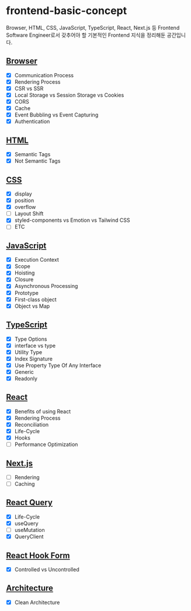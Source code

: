 # frontend-basic-concept
Browser, HTML, CSS, JavaScript, TypeScript, React, Next.js 등 Frontend Software Engineer로서 갖추어야 할 기본적인 Frontend 지식을 정리해둔 공간입니다.

## [Browser](https://github.com/sekhyuni/frontend-basic-concept/blob/main/browser/README.md)
- [x] Communication Process
- [x] Rendering Process
- [x] CSR vs SSR
- [x] Local Storage vs Session Storage vs Cookies
- [x] CORS
- [x] Cache
- [x] Event Bubbling vs Event Capturing
- [x] Authentication

## [HTML](https://github.com/sekhyuni/frontend-basic-concept/blob/main/html/README.md)
- [x] Semantic Tags
- [x] Not Semantic Tags

## [CSS](https://github.com/sekhyuni/frontend-basic-concept/blob/main/css/README.md)
- [x] display
- [x] position
- [x] overflow
- [ ] Layout Shift
- [x] styled-components vs Emotion vs Tailwind CSS
- [ ] ETC

## [JavaScript](https://github.com/sekhyuni/frontend-basic-concept/blob/main/javascript/README.md)
- [x] Execution Context
- [x] Scope
- [x] Hoisting
- [x] Closure
- [x] Asynchronous Processing
- [x] Prototype
- [x] First-class object
- [x] Object vs Map

## [TypeScript](https://github.com/sekhyuni/frontend-basic-concept/blob/main/typescript/README.md)
- [x] Type Options
- [x] interface vs type
- [x] Utility Type
- [x] Index Signature
- [x] Use Property Type Of Any Interface
- [x] Generic
- [x] Readonly

## [React](https://github.com/sekhyuni/frontend-basic-concept/blob/main/react/README.md)
- [x] Benefits of using React
- [x] Rendering Process 
- [x] Reconciliation
- [x] Life-Cycle
- [x] Hooks
- [ ] Performance Optimization

## [Next.js](https://github.com/sekhyuni/frontend-basic-concept/blob/main/next.js/README.md)
- [ ] Rendering
- [ ] Caching

## [React Query](https://github.com/sekhyuni/frontend-basic-concept/blob/main/react-query/README.md)
- [x] Life-Cycle
- [x] useQuery
- [ ] useMutation
- [x] QueryClient

## [React Hook Form](https://github.com/sekhyuni/frontend-basic-concept/blob/main/react-hook-form/README.md)
- [x] Controlled vs Uncontrolled

## [Architecture](https://github.com/sekhyuni/frontend-basic-concept/blob/main/architecture/README.md)
- [x] Clean Architecture